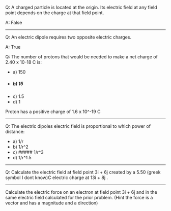 Q: A charged particle is located at the origin. Its electric field at any field point depends on the charge at that field point.

A: False

---

Q: An electric dipole requires two opposite electric charges.

A: True

Q: The number of protons that would be needed to make a net charge of 2.40 x 10-18 C is:     
* a) 150  
* ##### b) 15  
* c) 1.5
* d) 1

Proton has a positive charge of 1.6 x 10^-19 C

---

Q: The electric dipoles electric field is proportional to which power of distance:
 * a) 1/r
 * b) 1/r^2
 * c) ##### 1/r^3
 * d) 1/r^1.5


 ---

 Q: Calculate the electric field at field point 3i   +  6j   created by a 5.50  (greek symbol I dont know)C electric charge at 13i +  8j .


 ---

 Calculate the electric force on an electron at field point 3i   +  6j   and in the same electric field calculated for the prior problem. (Hint the force is a vector and has a magnitude and a direction)
